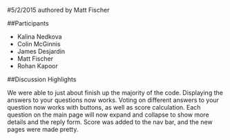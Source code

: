 #5/2/2015
authored by Matt Fischer

##Participants
+ Kalina Nedkova
+ Colin McGinnis
+ James Desjardin
+ Matt Fischer
+ Rohan Kapoor

##Discussion Highlights

We were able to just about finish up the majority of the code. Displaying the answers to your questions now works. Voting on different answers to your question now works with buttons, as well as score calculation. Each question on the main page will now expand and collapse to show more details and the reply form. Score was added to the nav bar, and the new pages were made pretty.
